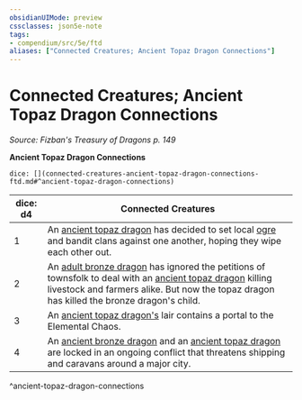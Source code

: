 ```yaml
---
obsidianUIMode: preview
cssclasses: json5e-note
tags:
- compendium/src/5e/ftd
aliases: ["Connected Creatures; Ancient Topaz Dragon Connections"]
---
```

# Connected Creatures; Ancient Topaz Dragon Connections
*Source: Fizban's Treasury of Dragons p. 149* 

**Ancient Topaz Dragon Connections**

`dice: [](connected-creatures-ancient-topaz-dragon-connections-ftd.md#^ancient-topaz-dragon-connections)`

| dice: d4 | Connected Creatures |
|----------|---------------------|
| 1 | An [ancient topaz dragon](/3-Mechanics/CLI/bestiary/dragon/ancient-topaz-dragon-ftd.md) has decided to set local [ogre](/3-Mechanics/CLI/bestiary/giant/ogre.md) and bandit clans against one another, hoping they wipe each other out. |
| 2 | An [adult bronze dragon](/3-Mechanics/CLI/bestiary/dragon/adult-bronze-dragon.md) has ignored the petitions of townsfolk to deal with an [ancient topaz dragon](/3-Mechanics/CLI/bestiary/dragon/ancient-topaz-dragon-ftd.md) killing livestock and farmers alike. But now the topaz dragon has killed the bronze dragon's child. |
| 3 | An [ancient topaz dragon's](/3-Mechanics/CLI/bestiary/dragon/ancient-topaz-dragon-ftd.md) lair contains a portal to the Elemental Chaos. |
| 4 | An [ancient bronze dragon](/3-Mechanics/CLI/bestiary/dragon/ancient-bronze-dragon.md) and an [ancient topaz dragon](/3-Mechanics/CLI/bestiary/dragon/ancient-topaz-dragon-ftd.md) are locked in an ongoing conflict that threatens shipping and caravans around a major city. |
^ancient-topaz-dragon-connections